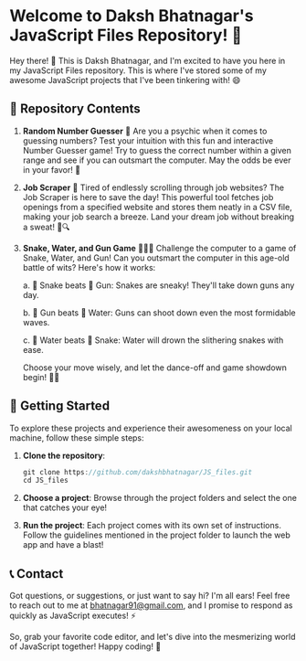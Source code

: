 # Welcome to Daksh Bhatnagar's JavaScript Files Repository! 🚀

Hey there! 👋 This is Daksh Bhatnagar, and I'm excited to have you here in my JavaScript Files repository. This is where I've stored some of my awesome JavaScript projects that I've been tinkering with! 😄

## 📁 Repository Contents

1. **Random Number Guesser** 🎲
Are you a psychic when it comes to guessing numbers? Test your intuition with this fun and interactive Number Guesser game! Try to guess the correct number within a given range and see if you can outsmart the computer. May the odds be ever in your favor! 🤞

2. **Job Scraper** 📝
   Tired of endlessly scrolling through job websites? The Job Scraper is here to save the day! This powerful tool fetches job openings from a specified website and stores them neatly in a CSV file, making your job search a breeze. Land your dream job without breaking a sweat! 💼🔍

3. **Snake, Water, and Gun Game** 🐍🌊🔫
   Challenge the computer to a game of Snake, Water, and Gun! Can you outsmart the computer in this age-old battle of wits? Here's how it works:

   a. 🐍 Snake beats 🔫 Gun: Snakes are sneaky! They'll take down guns any day.
   
   b. 🔫 Gun beats 🌊 Water: Guns can shoot down even the most formidable waves.
   
   c. 🌊 Water beats 🐍 Snake: Water will drown the slithering snakes with ease.

   Choose your move wisely, and let the dance-off and game showdown begin! 💃🎲

## 🚀 Getting Started

To explore these projects and experience their awesomeness on your local machine, follow these simple steps:

1. **Clone the repository**:
   ```JavaScript
   git clone https://github.com/dakshbhatnagar/JS_files.git
   cd JS_files
   ```

2. **Choose a project**: Browse through the project folders and select the one that catches your eye!

3. **Run the project**: Each project comes with its own set of instructions. Follow the guidelines mentioned in the project folder to launch the web app and have a blast!

## 📞 Contact

Got questions, or suggestions, or just want to say hi? I'm all ears! Feel free to reach out to me at bhatnagar91@gmail.com, and I promise to respond as quickly as JavaScript executes! ⚡️

So, grab your favorite code editor, and let's dive into the mesmerizing world of JavaScript together! Happy coding! 🌟
